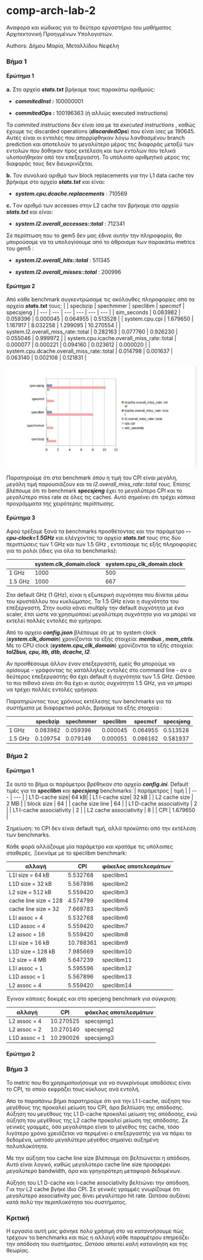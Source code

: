 

# comp-arch-lab-2
Αναφορά και κώδικας για το δεύτερο εργαστήριο του μαθήματος Αρχιτεκτονική Προηγμένων Υπολογιστών.

Authors: Δήμου Μαρία, Μεταλλίδου Νεφέλη

### Βήμα 1

#### Ερώτημα 1

**a.** Στο αρχείο **_stats.txt_**  βρήκαμε τους παρακάτω αριθμούς:

- **_commitedInst :_** 100000001

- **_commitedOps :_** 100196363  (ή αλλιώς executed instructions)

Τα _commited instructions_  δεν είναι ίσα με τα _executed instructions_ , καθώς έχουμε τις discarded operations (**_discardedOps_**) που είναι ίσες με 190645. Αυτές είναι οι εντολές που απορρίφθηκαν λόγω λανθασμένου branch prediction και αποτελούν το μεγαλύτερο μέρος της διαφοράς μεταξύ των εντολών που δόθηκαν προς εκτέλεση και των εντολών που τελικά υλοποιήθηκαν από τον επεξεργαστή. Το υπόλοιπο αριθμητικό μέρος της διαφοράς τους δεν διευκρινίζεται.

**b.** Τον συνολικό αριθμό των block replacements  για την L1 data cache τον βρήκαμε στο αρχείο **_stats.txt_**  και είναι:

- **_system.cpu.dcache.replacements_** : 710569

**c.** Tον αριθμό των accesses στην L2 cache τον βρήκαμε στο αρχείο **_stats.txt_**  και είναι:

- **_system.l2.overall_accesses::total_** : 712341

Σε περίπτωση που το gem5 δεν μας έδινε αυτήν την πληροφορία, θα μπορούσαμε να τα υπολογίσουμε από το άθροισμα των παρακάτω metrics του gem5 :

- **_system.l2.overall_hits::total_** : 511345

- **_system.l2.overall_misses::total_** : 200996

#### Ερώτημα 2
Από κάθε benchmark συγκεντρώσαμε τις ακόλουθες πληροφορίες από τα αρχεία **_stats.txt_**  τους:
|  | specbzip | spechmmer | speclibm | specmcf | specsjeng |
| --- | --- | --- | --- | --- | --- |
| sim_seconds | 0.083982 | 0.059396 | 0.000045 | 0.064955 | 0.513528 | 
| system.cpu.cpi | 1.679650 | 1.187917 | 8.032258 | 1.299095 |  10.270554 |
| system.l2.overall_miss_rate::total | 0.282163 | 0.077760 | 0.926230 | 0.055046 | 0.999972 |
| system.cpu.icache.overall_miss_rate::total | 0.000077 | 0.000221 | 0.094160 | 0.023612 |  0.000020 |
| system.cpu.dcache.overall_miss_rate::total | 0.014798 | 0.001637 | 0.063140 |  0.002108 | 0.121831 |

![Step 2 Question 2 Graph!](/step2q2_graph.jpg "Step 2 Question 2 Graph")

Παρατηρούμε ότι στα benchmark  όπου η τιμή του CPI είναι μεγάλη, μεγάλη τιμή παρουσιάζουν και τα _l2.overall_miss_rate::total_  τους.  Επίσης βλέπουμε ότι το benchmark **_specsjeng_** έχει το μεγαλύτερο CPI και το μεγαλύτερο miss rate σε όλες τις caches. Αυτό σημαίνει ότι τρέχει κάποια προγράμματα της χειρότερης περίπτωσης.

#### Ερώτημα 3
Αφού τρέξαμε ξανά τα benchmarks προσθέτοντας και την παράμετρο  **_--cpu-clock=1.5GHz_**  και ελέγχοντας τα αρχεία **_stats.txt_**  τους στις δύο περιπτώσεις των 1 GHz και των 1.5 GHz , εντοπίσαμε τις εξής πληροφορίες για το ρολόι (ίδιες για όλα τα benchmarks):

|  | system.clk_domain.clock | system.cpu_clk_domain.clock |
| --- | --- | --- |
| 1 GHz | 1000 | 500 |
| 1.5 GHz | 1000 | 667 |

Στα default GHz (1 GHz), είναι η εξωτερική συχνότητα που δίνεται μέσω του κρυστάλλου του κυκλώματος. Τα 1.5 GHz είναι η συχνότητα του επεξεργαστή. Στην ουσία κάνει multiply την default συχνότητα με ένα scaler, έτσι ώστε να χρησιμοποιεί μεγαλύτερη συχνότητα για να μπορεί να εκτελεί πολλές εντολές πιο γρήγορα.

Από το αρχείο **_config.json_** βλέπουμε ότι με το system clock (**_system.clk_domain_**)  χρονίζονται τα εξής στοιχεία: **_membus , mem_ctrls_**.
Με το CPU clock (**_system.cpu_clk_domain_**) χρονίζονται τα εξής στοιχεία: 
**_tol2bus, cpu, itb, dtb, dcache, l2_**.

Αν προσθέσουμε άλλον έναν επεξεργαστή, εμείς θα μπορούμε να ορίσουμε – γράφοντας τις κατάλληλες εντολές στο command line - αν ο δεύτερος επεξεργαστής θα έχει default  ή συχνότητα των 1.5 GHz. Ωστόσο το πιο πιθανό είναι ότι θα έχει κι αυτός συχνότητα 1.5 GHz, για να μπορεί να τρέχει πολλές εντολές γρήγορα.	

Παρατηρώντας τους χρόνους εκτέλεσης των benchmarks για τα συστήματα με διαφορετικό ρολόι, βρήκαμε τα εξής στοιχεία :

| | specbzip | spechmmer | speclibm | specmcf | specsjeng |
| --- | --- | --- | --- | --- | --- |
| 1 GHz |0.083982 | 0.059396 | 0.000045 | 0.064955 | 0.513528 |
| 1.5 GHz | 0.109754 | 0.079149 | 0.000051 | 0.086162 | 0.581937

### Βήμα 2
#### Ερώτημα 1

Σε αυτό το βήμα οι παράμετροι βρέθηκαν στο αρχείο **_config.ini_**.
Default τιμές για τα **_speclibm_** και **_specsjeng_** benchmarks:
| παράμετρος |  τιμή |
| --- | --- | 
| L1 D-cache size| 64 kB|
| L1 I-cache size| 32 kB |
| L2 cache size | 2 MB | 
| block size | 64 | 
| cache size line | 64 | 
| L1 D-cache associativity | 2 | 
| L1 I-cache associativity | 2 | 
| L2 cache associativity | 8 | 
| CPI | 1.679650 |

Σημείωση: το CPI δεν είναι default τιμή, αλλά προκύπτει από την εκτέλεση των benchmarks.

Κάθε φορά αλλάζουμε μία παράμετρο και κρατάμε τις υπόλοιπες σταθερές.
Ξεκινάμε με το speclibm benchmark:

| αλλαγή | CPI | φάκελος αποτελεσμάτων
| --- | --- | --- |
| L1I size = 64 kB | 5.532768 | speclibm1
| L1D size = 32 kB | 5.567896 | speclibm2
| L2 size = 512 kB | 5.559420 | speclibm3
| cache line size = 128 | 4.574799 | speclibm4
| cache line size = 32 | 7.669783 | speclibm5
| L1I assoc = 4 | 5.532768 | speclibm6
| L1D assoc = 4 | 5.559420 | speclibm7
| L2 assoc = 16 | 5.559420 | speclibm8
| L1I size = 16 kB | 10.788361 | speclibm9
| L1D size = 128 kB | 7.985669 | speclibm10
| L2 size = 4 MB | 5.647239 | speclibm11
| L1I assoc = 1 | 5.595596 | speclibm12
| L1D assoc = 1 | 5.567896 | speclibm13
| L2 assoc = 4 | 5.559420 | speclibm14

Έγιναν κάποιες δοκιμές και στο specjeng benchmark για σύγκριση:

| αλλαγή | CPI | φάκελος αποτελεσμάτων
| --- | --- | --- |
| L2 assoc = 4 | 10.270525 | specsjeng1
| L2 assoc = 2 | 10.270140 | specsjeng2
| L1D assoc = 1 | 10.290026 | specsjeng3



#### Ερώτημα 2

### Βήμα 3

Το metric που θα χρησιμοποιήσουμε για να συγκρίνουμε αποδόσεις είναι το CPI, το οποίο εκφράζει τους κύκλους ανά εντολή. 

Απο το παραπάνω βήμα παρατηρούμε ότι για την L1 I-cache, αύξηση του μεγέθους της προκαλεί μείωση του CPI, άρα βελτίωση της απόδοσης. Αύξηση του μεγέθους της L1 D-cache προκαλεί μείωση της απόδοσης, ενώ αύξηση του μεγέθους της L2 cache προκαλεί μείωση της απόδοσης. Σε γενικές γραμμές, όσο μεγαλύτερο είναι το μέγεθος της cache, τόσο λιγότερο χρόνο χρειάζεται να περιμένει ο επεξεργαστής για να πάρει τα δεδομένα, ωστόσο μεγαλύτερο μέγεθος σημαίνει αυξημένη πολυπλοκότητα.

Με την αύξηση του cache line size βλέπουμε ότι βελτιώνεται η απόδοση. Αυτό είναι λογικό, καθώς μεγαλύτερο cache line size προσφέρει μεγαλύτερο bandwidth, άρα και γρηγορότερη μεταφορά δεδομένων.

Αύξηση του L1 D-cache και I-cache associativity βελτιώνει την απόδοση. Για την L2 cache βγήκε ίδιο CPI. Σε γενικές γραμμές γνωρίζουμε ότι μεγαλύτερο associativity μας δίνει μεγαλύτερο hit rate. Ωστόσο αυξάνει κατά πολύ την περιπλοκότητα του συστήματος.

### Κριτική

Η εργασία αυτή μας φάνηκε πολύ χρήσιμη στο να κατανοήσουμε πώς τρέχουν τα benchmarks και πώς η αλλαγή κάθε παραμέτρου επηρεάζει την απόδοση του συστήματος. Ωστόσο απαιτεί καλή κατανόηση και της θεωρίας.




